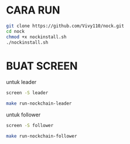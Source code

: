 # CARA RUN 

 ```bash
git clone https://github.com/Vivy110/nock.git
cd nock
chmod +x nockinstall.sh
./nockinstall.sh
 ```

# BUAT SCREEN
untuk leader 

```bash
screen -S leader
 ```

```bash
make run-nockchain-leader
 ```

untuk follower 

```bash
screen -S follower
 ```

```bash
make run-nockchain-follower
 ```
